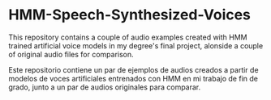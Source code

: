 # HMM-Speech-Synthesized-Voices

This repository contains a couple of audio examples created with HMM trained artificial voice models in my degree's final project, alonside a couple of original audio files for comparison.

Este repositorio contiene un par de ejemplos de audios creados a partir de modelos de voces artificiales entrenados con HMM en mi trabajo de fin de grado, junto a un par de audios originales para comparar.
